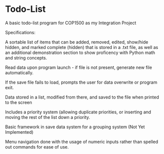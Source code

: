 # Todo-List
A basic todo-list program for COP1500 as my Integration Project


Specifications:

A sortable list of items that can be added, removed, edited, show/hide hidden, and marked complete (hidden) that is stored in a .txt file,  as well as an additional demonstration section to show proficency with Python math and string concepts.

Read data upon program launch - if file is not present, generate new file automatically.

If the save file fails to load, prompts the user for data overwrite or program exit.

Data stored in a list, modified from there, and saved to the file when printed to the screen

Includes a priority system (allowing duplicate priorities, or inserting and moving the rest of the list down a priority.

Basic framework in save data system for a grouping system (Not Yet Implemented)

Menu navigation done with the usage of numeric inputs rather than spelled out commands for ease of use.
